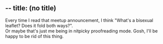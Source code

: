 --
title: (no title)
--
<p>Every time I read that meetup announcement, I think "What's a bisexual leaflet? Does it fold both ways?".
<br/>
Or maybe that's just me being in nitpicky proofreading mode. Gosh, I'll be happy to be rid of this thing.</p>
